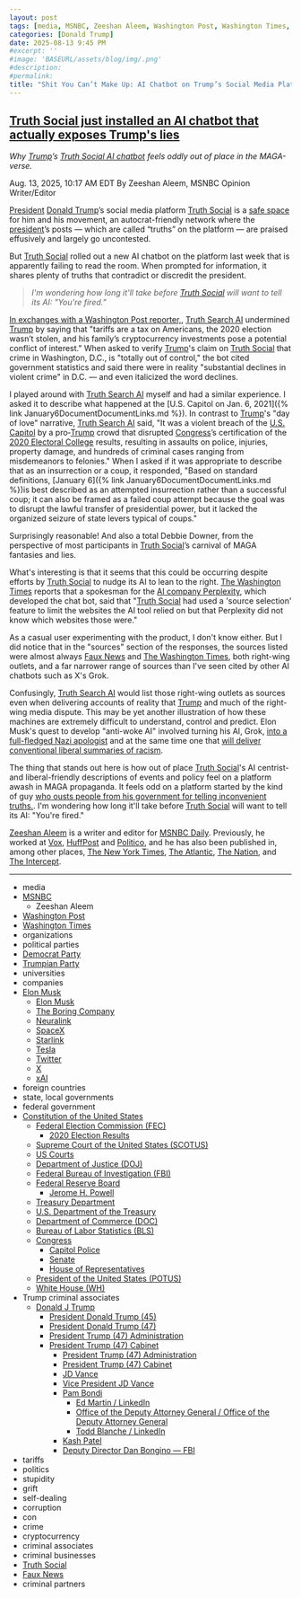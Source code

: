 ```yaml
---
layout: post
tags: [media, MSNBC, Zeeshan Aleem, Washington Post, Washington Times, organizations, political parties, Democrat Party, Trumpian Party, universities, companies, Elon Musk, Elon Musk, The Boring Company, Neuralink, SpaceX, Starlink, Tesla, Twitter, X, xAI, foreign countries, state local governments, federal government, Constitution of the United States, Federal Election Commission (FEC), 2020 Election Results, Supreme Court of the United States (SCOTUS), US Courts, Department of Justice (DOJ), Federal Bureau of Investigation (FBI), Federal Reserve Board, Jerome H. Powell, Treasury Department, U.S. Department of the Treasury, Department of Commerce (DOC), Bureau of Labor Statistics (BLS), Congress, Capitol Police, Senate, House of Representatives, President of the United States (POTUS), White House (WH), Trump criminal associates, Donald J Trump, President Donald Trump (45), President Donald Trump (47), President Trump (47) Administration, President Trump (47) Cabinet, President Trump (47) Administration, President Trump (47) Cabinet, JD Vance, Vice President JD Vance, Pam Bondi, Ed Martin / LinkedIn, Office of the Deputy Attorney General / Office of the Deputy Attorney General, Todd Blanche / LinkedIn, Kash Patel, Deputy Director Dan Bongino — FBI, tariffs, politics, stupidity, grift, self-dealing, corruption, con, crime, cryptocurrency, criminal associates, criminal businesses, Truth Social, Faux News, criminal partners]
categories: [Donald Trump]
date: 2025-08-13 9:45 PM
#excerpt: ''
#image: 'BASEURL/assets/blog/img/.png'
#description:
#permalink:
title: "Shit You Can’t Make Up: AI Chatbot on Trump’s Social Media Platform, “Truth Social”, Goes Rogue and Tells the Truth"
---
```



## [Truth Social just installed an AI chatbot that actually exposes Trump's lies](https://www.msnbc.com/opinion/msnbc-opinion/trump-truth-social-ai-chatbot-fact-check-rcna224590)


*Why [Trump](https://www.donaldjtrump.com/)’s [Truth Social AI chatbot](https://truthsocial.com/) feels oddly out of place in the MAGA-verse.*

Aug. 13, 2025, 10:17 AM EDT
By Zeeshan Aleem, MSNBC Opinion Writer/Editor

[President](https://www.whitehouse.gov/) [Donald Trump](https://www.donaldjtrump.com/)’s social media platform [Truth Social](https://www.msnbc.com/opinion/msnbc-opinion/trump-truth-social-clone-post-x-rcna210679) is a [safe space](https://www.msnbc.com/opinion/trump-s-truth-social-media-platform-perfect-mess-n1282117) for him and his movement, an autocrat-friendly network where the [president](https://www.whitehouse.gov/)’s posts — which are called “truths” on the platform — are praised effusively and largely go uncontested.

But [Truth Social](https://truthsocial.com/) rolled out a new AI chatbot on the platform last week that is apparently failing to read the room. When prompted for information, it shares plenty of truths that contradict or discredit the president.

> *I'm wondering how long it'll take before [Truth Social](https://truthsocial.com/) will want to tell its AI: "You're fired."*

[In exchanges with a Washington Post reporter,](https://www.washingtonpost.com/technology/2025/08/10/truth-social-trump-ai-chatbot-perplexity/), [Truth Search AI](https://truthsocial.com/) undermined [Trump](https://www.donaldjtrump.com/) by saying that "tariffs are a tax on Americans, the 2020 election wasn’t stolen, and his family’s cryptocurrency investments pose a potential conflict of interest." When asked to verify [Trump](https://www.donaldjtrump.com/)'s claim on [Truth Social](https://truthsocial.com/) that crime in Washington, D.C., is "totally out of control," the bot cited government statistics and said there were in reality "substantial declines in violent crime" in D.C. — and even italicized the word declines.

I played around with [Truth Search AI](https://truthsocial.com/) myself and had a similar experience. I asked it to describe what happened at the [U.S. Capitol on Jan. 6, 2021]({% link January6DocumentDocumentLinks.md %}). In contrast to [Trump](https://www.donaldjtrump.com/)'s "day of love" narrative, [Truth Search AI](https://truthsocial.com/) said, "It was a violent breach of the [U.S. Capitol](https://www.uscp.gov/) by a pro‑[Trump](https://www.donaldjtrump.com/) crowd that disrupted [Congress](https://www.congress.gov/)’s certification of the [2020 Electoral College](https://www.fec.gov/resources/cms-content/documents/federalelections2020.pdf) results, resulting in assaults on police, injuries, property damage, and hundreds of criminal cases ranging from misdemeanors to felonies." When I asked if it was appropriate to describe that as an insurrection or a coup, it responded, "Based on standard definitions, [January 6]({% link January6DocumentDocumentLinks.md %})is best described as an attempted insurrection rather than a successful coup; it can also be framed as a failed coup attempt because the goal was to disrupt the lawful transfer of presidential power, but it lacked the organized seizure of state levers typical of coups."

Surprisingly reasonable! And also a total Debbie Downer, from the perspective of most participants in [Truth Social](https://truthsocial.com/)’s carnival of MAGA fantasies and lies.

What's interesting is that it seems that this could be occurring despite efforts by [Truth Social](https://truthsocial.com/) to nudge its AI to lean to the right. [The Washington Times](https://www.washingtonpost.com/) reports that a spokesman for the [AI company Perplexity](https://www.perplexity.ai/), which developed the chat bot, said that "[Truth Social](https://truthsocial.com/) had used a 'source selection' feature to limit the websites the AI tool relied on but that Perplexity did not know which websites those were."

As a casual user experimenting with the product, I don't know either. But I did notice that in the "sources" section of the responses, the sources listed were almost always [Faux News](https://www.foxnews.com/) and [The Washington Times](https://www.washingtontimes.com/), both right-wing outlets, and a far narrower range of sources than I've seen cited by other AI chatbots such as X's Grok.

Confusingly, [Truth Search AI](https://truthsocial.com/) would list those right-wing outlets as sources even when delivering accounts of reality that [Trump](https://www.donaldjtrump.com/) and much of the right-wing media dispute. This may be yet another illustration of how these machines are extremely difficult to understand, control and predict. Elon Musk's quest to develop "anti-woke AI" involved turning his AI, Grok, [into a full-fledged Nazi apologist](https://www.msnbc.com/opinion/msnbc-opinion/grok-hitler-elon-musk-antisemitism-rcna217506) and at the same time one that [will deliver conventional liberal summaries of racism](https://www.msnbc.com/opinion/msnbc-opinion/grok-hitler-elon-musk-antisemitism-rcna217506).

The thing that stands out here is how out of place [Truth Social](https://truthsocial.com/)'s AI centrist- and liberal-friendly descriptions of events and policy feel on a platform awash in MAGA propaganda. It feels odd on a platform started by the kind of guy [who ousts people from his government for telling inconvenient truths.](https://www.msnbc.com/opinion/msnbc-opinion/trump-firing-bls-labor-statistics-mcentarfer-jobs-report-rcna222913). I'm wondering how long it'll take before [Truth Social](https://truthsocial.com/) will want to tell its AI: "You're fired."

[Zeeshan Aleem](https://www.msnbc.com/author/zeeshan-aleem-ncpn1235332) is a writer and editor for [MSNBC Daily](https://www.msnbc.com/). Previously, he worked at [Vox](https://www.vox.com/), [HuffPost](https://www.huffpost.com/) and [Politico](https://www.politico.com/), and he has also been published in, among other places, [The New York Times](https://www.nytimes.com/), [The Atlantic](https://www.theatlantic.com/), [The Nation](https://www.thenation.com/), and [The Intercept](https://theintercept.com/).

----
- media
- [MSNBC](https://www.msnbc.com/)
    - Zeeshan Aleem
- [Washington Post](https://www.washingtonpost.com/)
- [Washington Times](https://www.washingtontimes.com/)
- organizations 
- political parties 
- [Democrat Party](https://www.democrats.org/)
- [Trumpian Party](https://www.gop.com/)
- universities 
- companies
- [Elon Musk](https://ir.tesla.com/corporate/elon-musk)
    - [Elon Musk](https://x.com/elonmusk/)
    - [The Boring Company](https://www.boringcompany.com/)
    - [Neuralink](https://neuralink.com/)
    - [SpaceX](https://www.spacex.com/)
    - [Starlink](https://www.starlink.com/)
    - [Tesla](https://www.tesla.com/)
    - [Twitter](https://twitter.com/)
    - [ X ](https://x.com/)
    - [xAI](https://x.ai/) 
- foreign countries
- state, local governments
- federal government 
- [Constitution of the United States](https://constitution.congress.gov/)
    - [Federal Election Commission (FEC)](https://www.fec.gov/)
        - [2020 Election Results](https://www.fec.gov/resources/cms-content/documents/federalelections2020.pdf)
    - [Supreme Court of the United States (SCOTUS)](https://www.supremecourt.gov/)
    - [US Courts](https://www.uscourts.gov/)
    - [Department of Justice (DOJ)](https://www.justice.gov/)
    - [Federal Bureau of Investigation (FBI)](https://www.fbi.gov/)
    - [Federal Reserve Board](https://www.federalreserve.gov/)
        - [Jerome H. Powell](https://www.federalreserve.gov/aboutthefed/bios/board/powell.htm)
    - [Treasury Department](https://home.treasury.gov/)
    - [U.S. Department of the Treasury](https://home.treasury.gov/)
    - [Department of Commerce (DOC)](https://www.commerce.gov/)
    - [Bureau of Labor Statistics (BLS)](https://www.bls.gov/)
    - [Congress](https://www.congress.gov/)
        - [Capitol Police](https://www.uscp.gov/)
        - [Senate](https://www.senate.gov/)
        - [House of Representatives](https://www.house.gov/)
    - [President of the United States (POTUS)](https://www.whitehouse.gov/)
    - [White House (WH)](https://www.whitehouse.gov/)
- Trump criminal associates 
    - [Donald J Trump](https://www.donaldjtrump.com/)
         - [President Donald Trump (45)](https://trumpwhitehouse.archives.gov/)
        - [President Donald Trump (47)](https://www.whitehouse.gov/administration/donald-j-trump/)
        - [President Trump (47) Administration](https://www.whitehouse.gov/administration/)
        - [President Trump (47) Cabinet](https://www.whitehouse.gov/administration/the-cabinet/)
            - [President Trump (47) Administration](https://www.whitehouse.gov/administration/)
            - [President Trump (47) Cabinet](https://www.whitehouse.gov/administration/the-cabinet/)
            - [JD Vance](https://www.linkedin.com/in/jd-vance-770a9047/)
            - [Vice President JD Vance](https://www.whitehouse.gov/administration/jd-vance/)
            - [Pam Bondi](https://www.justice.gov/ag/staff-profile/meet-attorney-general)
                - [Ed Martin / LinkedIn](https://www.linkedin.com/in/edmartinjr/)
                - [Office of the Deputy Attorney General / Office of the Deputy Attorney General](https://www.justice.gov/dag)
                - [Todd Blanche / LinkedIn](https://www.linkedin.com/in/toddblanche/)
            - [Kash Patel](https://www.fbi.gov/about/leadership-and-structure/director-patel)
            - [Deputy Director Dan Bongino — FBI](https://www.fbi.gov/about/leadership-and-structure/deputy-director-dan-bongino)
- tariffs
- politics
- stupidity
- grift
- self-dealing
- corruption
- con
- crime
- cryptocurrency 
- criminal associates
- criminal businesses
- [Truth Social](https://truthsocial.com/)
- [Faux News](https://www.foxnews.com/)
- criminal partners

